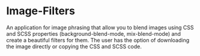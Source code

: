 # Image-Filters
An application for image phrasing that allow you to blend images using CSS and SCSS properties (background-blend-mode, mix-blend-mode) and create a beautiful filters for them. The user has the option of downloading the image directly or copying the CSS and SCSS code.
